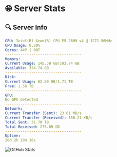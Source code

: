 # 🌐 Server Stats
## 🔍 Server Info
```yaml
CPU: Intel(R) Xeon(R) CPU E5-2699 v4 @ 1271.56MHz
CPU Usage: 0.50%
Cores: 44P | 88T
-----------------------------------
Memory:
Current Usage: 145.58 GB/503.74 GB
Available: 354.74 GB
-----------------------------------
Disk:
Current Usage: 62.50 GB/1.71 TB
Free: 1.56 TB
-----------------------------------
GPU:
No GPU detected
-----------------------------------
Network:
Current Transfer (Sent): 23.61 MB/s
Current Transfer (Received): 150.21 KB/s
Total Sent: 31.70 TB
Total Received: 275.89 GB
-----------------------------------
Uptime:
20d 2h 19m 16s
```
![GitHub Stats](https://img.shields.io/badge/Updated-2025-03-27_23:42:05-blue)